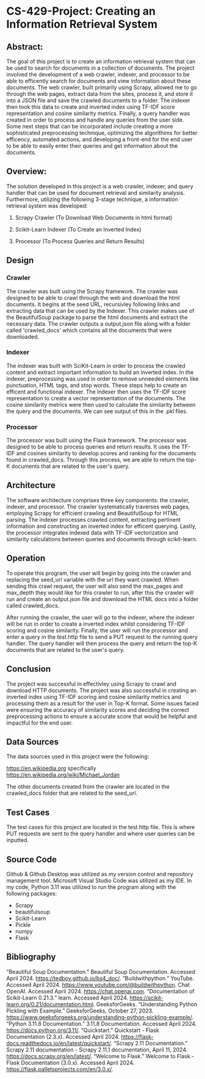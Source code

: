 # CS-429-Project: Creating an Information Retrieval System
## Abstract:
The goal of this project is to create an information retrieval system that can be used to search for documents in a collection of documents. The project involved the development of a web crawler, indexer, and processor to be able to efficently search for documents and view information about these documents. The web crawler, built primarily using Scrapy, allowed me to go through the web pages, extract data from the sites, process it, and store it into a JSON file and save the crawled documents to a folder. The indexer then took this data to create and inverted index using TF-IDF score representation and cosine similarity metrics. Finally, a query handler was created in order to process and handle any queries from the user side. Some next steps that can be incorporated include creating a more sophisticated preprocessing technique, optimizing the algorithims for better efficency, automated actions, and developing a front-end for the end user to be able to easily enter their queries and get information about the documents.
## Overview:
The solution developed in this project is a web crawler, indexer, and query handler that can be used for document retrieval and similarity analysis. Furthermore, utilizing the following 3-stage technique, a information retrieval system was developed:
1. Scrapy Crawler (To Download Web Documents in html format)

2. Scikit-Learn Indexer (To Create an Inverted Index)

3. Processor (To Process Queries and Return Results)
## Design

### Crawler
The crawler was built using the Scrapy framework. The crawler was designed to be able to crawl through the web and download the html documents. It begins at the seed URL, recursivley following links and extracting data that can be used by the Indexer. This crawler makes use of the BeautifulSoup package to parse the html documents and extract the necessary data. The crawler outputs a output.json file along with a folder called 'crawled_docs' which contains all the documents that were downloaded.

### Indexer
The indexer was built with SciKit-Learn in order to process the crawled content and extract important information to build an inverted index. In the indexer, preprocessing was used in order to remove unneeded elements like punctuation, HTML tags, and stop words. These steps help to create an efficent and functional indexer. The indexer then uses the TF-IDF score representation to create a vector representation of the documents. The cosine similarity metrics were then used to calculate the similarity between the query and the documents. We can see output of this in the .pkl files.

### Processor
The processor was built using the Flask framework. The processor was designed to be able to process queries and return results. It uses the TF-IDF and cosines similarity to develop scores and ranking for the documents found in crawled_docs. Through this process, we are able to return the top-K documents that are related to the user's query.

## Architecture
The software architecture comprises three key components: the crawler, indexer, and processor. The crawler systematically traverses web pages, employing Scrapy for efficient crawling and BeautifulSoup for HTML parsing. The indexer processes crawled content, extracting pertinent information and constructing an inverted index for efficent querying. Lastly, the processor integrates indexed data with TF-IDF vectorization and similarity calculations between queries and documents through scikit-learn.

## Operation
To operate this program, the user will begin by going into the crawler and replacing the seed_url variable with the url they want crawled. When sending this crawl request, the user will also send the max_pages and max_depth they would like for this crawler to run, after this the crawler will run and create an output.json file and download the HTML docs into a folder called crawled_docs.

After running the crawler, the user will go to the indexer, where the indexer will be run in order to create a inverted index whilst considering TF-IDF scoring and cosine similarity. Finally, the user will run the processor and enter a query in the test.http file to send a PUT request to the running query handler. The query handler will then process the query and return the top-K documents that are related to the user's query.

## Conclusion
The project was successful in effectivley using Scrapy to crawl and download HTTP documents. The project was also successful in creating an inverted index using TF-IDF scoring and cosine similarity metrics and processing them as a result for the user in Top-K format. Some issues faced were ensuring the accuracy of similarity scores and deciding the correct preprocessing actions to ensure a accurate score that would be helpful and impactful for the end user.

## Data Sources
The data sources used in this project were the following:

https://en.wikipedia.org specifically https://en.wikipedia.org/wiki/Michael_Jordan

The other documents created from the crawler are located in the crawled_docs folder that are related to the seed_url.

## Test Cases
The test cases for this project are located in the test.http file. This is where PUT requests are sent to the query handler and where user queries can be inputted.

## Source Code

Github & Github Desktop was utilized as my version control and repository management tool.
Microsoft Visual Studio Code was utilized as my IDE.
In my code, Python 3.11 was utilized to run the program along with the following packages:

- Scrapy
- beautifulsoup
- Scikit-Learn
- Pickle
- numpy
- Flask

## Bibliography
“Beautiful Soup Documentation.” Beautiful Soup Documentation. Accessed April 2024. https://tedboy.github.io/bs4_doc/.
“Buildwithpython.” YouTube. Accessed April 2024. https://www.youtube.com/@buildwithpython.
Chat OpenAI. Accessed April 2024. https://chat.openai.com.
“Documentation of Scikit-Learn 0.21.3.” learn. Accessed April 2024. https://scikit-learn.org/0.21/documentation.html.
GeeksforGeeks. “Understanding Python Pickling with Example.” GeeksforGeeks, October 27, 2023. https://www.geeksforgeeks.org/understanding-python-pickling-example/.
“Python 3.11.8 Documentation.” 3.11.8 Documentation. Accessed April 2024. https://docs.python.org/3.11/.
“Quickstart.” Quickstart - Flask Documentation (2.3.x). Accessed April 2024. https://flask-docs.readthedocs.io/en/latest/quickstart/.
“Scrapy 2.11 Documentation.” Scrapy 2.11 documentation - Scrapy 2.11.1 documentation, April 11, 2024. https://docs.scrapy.org/en/latest/.
“Welcome to Flask.” Welcome to Flask - Flask Documentation (3.0.x). Accessed April 2024. https://flask.palletsprojects.com/en/3.0.x/.
